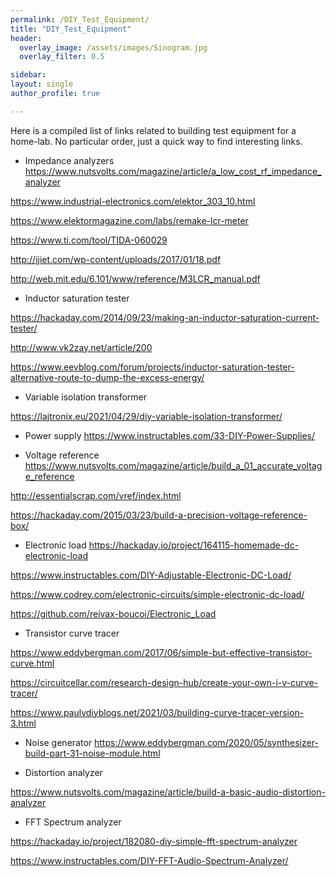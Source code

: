 ```yaml
---
permalink: /DIY_Test_Equipment/
title: "DIY_Test_Equipment"
header:
  overlay_image: /assets/images/Sinogram.jpg
  overlay_filter: 0.5

sidebar:
layout: single
author_profile: true

---
```

Here is a compiled list of links related to building test equipment for a home-lab. No particular order, just a quick way to find interesting links.

* Impedance analyzers
https://www.nutsvolts.com/magazine/article/a_low_cost_rf_impedance_analyzer


https://www.industrial-electronics.com/elektor_303_10.html

https://www.elektormagazine.com/labs/remake-lcr-meter

https://www.ti.com/tool/TIDA-060029

http://ijiet.com/wp-content/uploads/2017/01/18.pdf

http://web.mit.edu/6.101/www/reference/M3LCR_manual.pdf

* Inductor saturation tester

https://hackaday.com/2014/09/23/making-an-inductor-saturation-current-tester/

http://www.vk2zay.net/article/200

https://www.eevblog.com/forum/projects/inductor-saturation-tester-alternative-route-to-dump-the-excess-energy/

* Variable isolation transformer

https://lajtronix.eu/2021/04/29/diy-variable-isolation-transformer/


* Power supply
https://www.instructables.com/33-DIY-Power-Supplies/

* Voltage reference
https://www.nutsvolts.com/magazine/article/build_a_01_accurate_voltage_reference

http://essentialscrap.com/vref/index.html

https://hackaday.com/2015/03/23/build-a-precision-voltage-reference-box/

* Electronic load
https://hackaday.io/project/164115-homemade-dc-electronic-load

https://www.instructables.com/DIY-Adjustable-Electronic-DC-Load/

https://www.codrey.com/electronic-circuits/simple-electronic-dc-load/

https://github.com/reivax-boucoi/Electronic_Load

* Transistor curve tracer

https://www.eddybergman.com/2017/06/simple-but-effective-transistor-curve.html

https://circuitcellar.com/research-design-hub/create-your-own-i-v-curve-tracer/

https://www.paulvdiyblogs.net/2021/03/building-curve-tracer-version-3.html



* Noise generator
https://www.eddybergman.com/2020/05/synthesizer-build-part-31-noise-module.html


* Distortion analyzer

https://www.nutsvolts.com/magazine/article/build-a-basic-audio-distortion-analyzer

* FFT Spectrum analyzer

https://hackaday.io/project/182080-diy-simple-fft-spectrum-analyzer

https://www.instructables.com/DIY-FFT-Audio-Spectrum-Analyzer/
